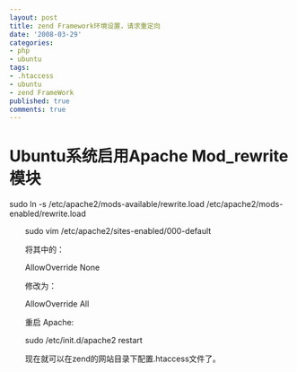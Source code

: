 ```yaml
---
layout: post
title: zend Framework环境设置，请求重定向
date: '2008-03-29'
categories:
- php
- ubuntu
tags:
- .htaccess
- ubuntu
- zend FrameWork
published: true
comments: true
---
```

<p>
<h1 class="titel">Ubuntu系统启用Apache Mod_rewrite模块</h1>
<span id="zoom" class="a14c">sudo ln -s /etc/apache2/mods-available/rewrite.load /etc/apache2/mods-enabled/rewrite.load  </span></p>

<p><span id="zoom" class="a14c"></span>
<p style="text-indent: 2em">sudo vim /etc/apache2/sites-enabled/000-default</p>
<p style="text-indent: 2em">将其中的：</p>
<p style="text-indent: 2em">AllowOverride None</p>
<p style="text-indent: 2em">修改为：</p>
<p style="text-indent: 2em">AllowOverride All</p>
<p style="text-indent: 2em">重启 Apache:</p>
<p style="text-indent: 2em">sudo /etc/init.d/apache2 restart</p>
<p style="text-indent: 2em">现在就可以在zend的网站目录下配置.htaccess文件了。</p>
<span id="zoom" class="a14c"></span>
<p style="text-indent: 2em">&nbsp;</p></p>

